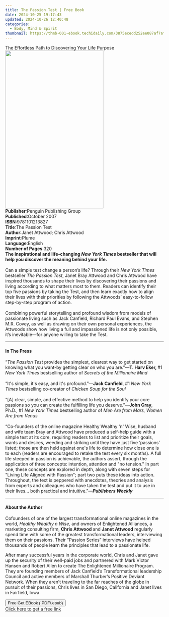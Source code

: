 ```yaml
---
title: The Passion Test | Free Book
date: 2024-10-25 19:17:43
updated: 2024-10-26 12:40:48
categories:
  - Body, Mind & Spirit
thumbnail: https://thmb-001-ebook.techidaily.com/3875ecedd252ee087af7af4fd4c301c8ff7dd1414ad9a20dbaf4f227be9a9615.jpg
---
```

<main id="book-container">
  <div class="flex flex-col">
    <div class="book-brief flex-1 py-6 px-4 sm:p-6 md:py-10 md:px-8">
      <!-- brief-->
      <div class="book-brief-main">
        The Effortless Path to Discovering Your Life Purpose
      </div>
    </div>
    <div
      class="book-meta-info flex-1 grid gap-4 col-start-1 col-end-3 row-start-1 sm:mb-6 sm:grid-cols-4 lg:gap-6 lg:col-start-2 lg:row-end-6 lg:row-span-6 lg:mb-0"
    >
      <div
        class="book-meta-info-left place-content-center mt-4 p-4 text-sm leading-6 col-start-2 col-span-2 dark:text-slate-400"
      >
        <img
          class="w-full h-500 object-cover rounded-lg sm:h-255 sm:col-span-2 lg:col-span-full"
          src="https://img-001-ebook.techidaily.com/b928ac166d5e4a1b1d60337ca9e3566d8b171aaf6a3776bb2673f274c90ef8a2.jpg"
          alt=""
          width="312"
          height="500"
        />
      </div>
      <div
        class="book-meta-info-right mt-2 col-start-1 row-start-2 col-span-3 self-center"
      >
        <!-- meta data  -->
        <div class="flex flex-col px-4 md:px-8">
          <div class="flex-1">
            <strong>Publisher</strong>:<span class="px-2"
              >Penguin Publishing Group</span
            >
          </div>
          <div class="flex-1">
            <strong>Published</strong>:<span class="px-2">October 2007</span>
          </div>
          <div class="flex-1">
            <strong>ISBN</strong>:<span class="px-2">9781101213827</span>
          </div>
          <div class="flex-1">
            <strong>Title</strong>:<span class="px-2">The Passion Test</span>
          </div>
          <div class="flex-1">
            <strong>Author</strong>:<span class="px-2"
              >Janet Attwood; Chris Attwood</span
            >
          </div>
          <div class="flex-1">
            <strong>Imprint</strong>:<span class="px-2">Plume</span>
          </div>
          <div class="flex-1">
            <strong>Language</strong>:<span class="px-2">English</span>
          </div>
          <div class="flex-1">
            <strong>Number of Pages</strong>:<span class="px-2">320</span>
          </div>
        </div>
      </div>
    </div>
    <div class="book-description flex-1 py-6 px-4 sm:p-6 md:py-10 md:px-8">
      <div class="book-description-main">
        <div accordion-content="" id="description">
          <b
            >The inspirational and life-changing
            <i>New York Times</i> bestseller that will help you discover the
            meaning behind your life. </b
          ><br /><br />Can a simple test change a person’s life? Through their
          <i>New York Times</i> bestseller <i>The Passion Test</i>, Janet Bray
          Attwood and Chris Attwood have inspired thousands to shape their lives
          by discovering their passions and living according to what matters
          most to them. Readers can identify their top five passions by taking
          the Test, and then learn exactly how to align their lives with their
          priorities by following the Attwoods’ easy-to-follow step-by-step
          program of action.<br /><br />
          Combining powerful storytelling and profound wisdom from models of
          passionate living such as Jack Canfield, Richard Paul Evans, and
          Stephen M.R. Covey, as well as drawing on their own personal
          experiences, the Attwoods show how living a full and impassioned life
          is not only possible, it’s inevitable—for anyone willing to take the
          Test.
        </div>
      </div>
    </div>
    <div class="book-excerpts flex-1 py-6 px-4 sm:p-6 md:py-10 md:px-8">
      <!-- excerpts-->
      <div class="book-excerpts-main">
        <hr />
        <h4 class="placeholder placeholder-heading">
          <span>In The Press</span>
        </h4>
        <p>
          “<i>The Passion Test</i> provides the simplest, clearest way to get
          started on knowing what you want-by getting clear on who you are.”—<b
            >T. Harv Eker, </b
          >#1 <i>New York Times</i> bestselling author of
          <i>Secrets of the Millionaire Mind</i><br />
          &nbsp;<br />
          “It's simple, it's easy, and it's profound.”—<b>Jack Canfield</b>, #1
          <i>New York Times</i> bestselling co-creator of
          <i>Chicken Soup for the Soul</i>&nbsp;<br />
          &nbsp;<br />
          “[A] clear, simple, and effective method to help you identify your
          core passions so you can create the fulfilling life you deserve.”—<b
            >John Gray</b
          >, Ph.D., #1 <i>New York Times</i> bestselling author of
          <i>Men Are from Mars, Women Are from Venus</i><br />
          <i>&nbsp;</i><br />
          “Co-founders of the online magazine Healthy Wealthy 'n' Wise, husband
          and wife team Bray and Attwood have produced a self-help guide with a
          simple test at its core, requiring readers to list and prioritize
          their goals, wants and desires, weeding and striking until they have
          just five ‘passions’ listed; those are then held against one's life to
          determine how close one is to each (readers are encouraged to retake
          the test every six months). A full life steeped in passion is
          achievable, the authors assert, through the application of three
          concepts: intention, attention and "no tension." In part one, these
          concepts are explored in depth, along with seven steps for "Living
          Life Aligned with Passion"; part two puts these ideas into action.
          Throughout, the text is peppered with anecdotes, theories and analysis
          from experts and colleagues who have taken the test and put it to use
          in their lives… both practical and intuitive.”—<b
            ><i>Publishers Weekly</i></b
          >
        </p>
      </div>
    </div>
    <div class="book-about-author flex-1 py-6 px-4 sm:p-6 md:py-10 md:px-8">
      <!-- about author-->
      <div class="book-main-author-main">
        <hr />
        <h4 class="placeholder placeholder-heading">
          <span>About the Author</span>
        </h4>
        <p>
          Cofounders of one of the largest transformational online magazines in
          the world, <i>Healthy Wealthy n Wise,</i>&nbsp;and owners of
          Enlightened Alliances, a marketing consulting firm,
          <b>Chris Attwood </b>and <b>Janet Attwood</b> regularly spend time
          with some of the greatest transformational leaders, interviewing them
          on their passions. Their “Passion Series” interviews have helped
          thousands of people learn the principles that lead to a passionate
          life.
        </p>
        <p>
          After many successful years in the corporate world, Chris and Janet
          gave up the security of their well-paid jobs and partnered with Mark
          Victor Hansen and Robert Allen to create The Enlightened Millionaire
          Program. They are founding members of Jack Canfield’s Transformational
          leadership Council and active members of Marshall Thurber’s Positive
          Deviant Network. When they aren’t traveling to the far reaches of the
          globe in pursuit of their passions, Chris lives in San Diego,
          California and Janet lives in Fairfield, Iowa.
        </p>
        <p></p>
      </div>
    </div>
    <div class="book-free-get flex-1 py-6 px-4 sm:p-6 md:py-10 md:px-8">
      <button
        id="btn-free-get"
        class="bg-blue-500 hover:bg-blue-700 text-white font-bold py-2 px-4 rounded"
      >
        Free Get EBook (.PDF/.epub)
      </button>
      <div id="countdown-display" class="px-2 text-lg mt-2"></div>
      <a
        id="free-link"
        class="hidden bg-blue-500 hover:bg-blue-700 text-white font-bold py-2 px-4 rounded"
        href="https://www.ebooks.com/en-us/book/317941/the-passion-test/janet-attwood/"
        target="_blank"
        >Click here to get a free link</a
      >
    </div>
    <script>
      let countdownTime = 0;
      let countdownInterval = null;
      document
        .getElementById('btn-free-get')
        .addEventListener('click', startCountdown);
      function startCountdown() {
        countdownTime = new Date().getTime() + 60000 * 3;
        countdownInterval = setInterval(updateCountdown, 1000);
        document.getElementById('btn-free-get').disabled = true;
        document
          .getElementById('btn-free-get')
          .classList.add('bg-gray-500', 'cursor-not-allowed');
      }
      function updateCountdown() {
        let currentTime = new Date().getTime();
        let timeLeft = countdownTime - currentTime;
        let secondsLeft = Math.floor(timeLeft / 1000);
        document.getElementById('countdown-display').innerHTML =
          `Remaining time: ${secondsLeft} seconds.`;
        if (secondsLeft <= 0) {
          clearInterval(countdownInterval);
          document.getElementById('btn-free-get').classList.add('hidden');
          document.getElementById('free-link').classList.remove('hidden');
          document.getElementById('countdown-display').innerHTML = '';
        }
      }
    </script>
  </div>
</main>
